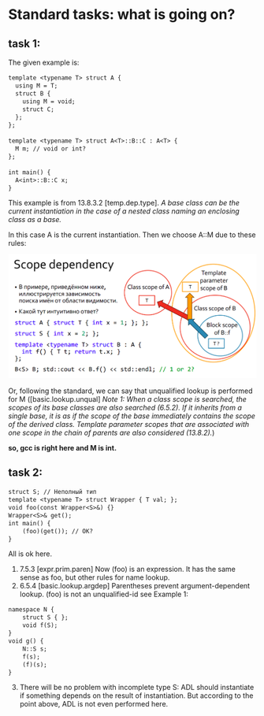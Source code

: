 # Standard tasks: what is going on?

## task 1:
The given example is:
```
template <typename T> struct A {
  using M = T;
  struct B {
    using M = void;
    struct C;
  };
};

template <typename T> struct A<T>::B::C : A<T> {
  M m; // void or int?
};

int main() {
  A<int>::B::C x;
}
```
This example is from 13.8.3.2 [temp.dep.type]. *A base class can be the current instantiation in the case of a nested class naming an enclosing class as a base.*

In this case A<T> is the current instantiation. Then we choose A<T>::M due to these rules:

![Screenshot](pics/slide.png)

Or, following the standard, we can say that unqualified lookup is performed for M ([basic.lookup.unqual] *Note 1: When a class scope is searched, the scopes of its base classes are also searched (6.5.2). If it inherits from a
single base, it is as if the scope of the base immediately contains the scope of the derived class. Template parameter
scopes that are associated with one scope in the chain of parents are also considered (13.8.2).*)

**so, gcc is right here and M is int.**

## task 2: 
```
struct S; // Неполный тип
template <typename T> struct Wrapper { T val; };
void foo(const Wrapper<S>&) {}
Wrapper<S>& get();
int main() {
    (foo)(get()); // OK?
}
```
All is ok here. 
1. 7.5.3 [expr.prim.paren] Now (foo) is an expression. It has the same sense as foo, but other rules for name lookup.
2. 6.5.4 [basic.lookup.argdep] Parentheses prevent argument-dependent lookup. (foo) is not an unqualified-id
see Example 1:
```
namespace N {
    struct S { };
    void f(S);
}
void g() {
    N::S s;
    f(s);
    (f)(s);
}
```
3. There will be no problem with incomplete type S: ADL should instantiate if something depends on the result of instantiation. But according to the point above, ADL is not even performed here.